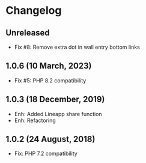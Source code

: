 Changelog
=========

Unreleased
-----------------------
- Fix #8: Remove extra dot in wall entry bottom links

1.0.6 (10 March, 2023)
-----------------------
- Fix #5: PHP 8.2 compatibility

1.0.3 (18 December, 2019)
----------------------
- Enh: Added Lineapp share function
- Enh: Refactoring

1.0.2 (24 August, 2018)
-----------------------
- Fix: PHP 7.2 compatibility
